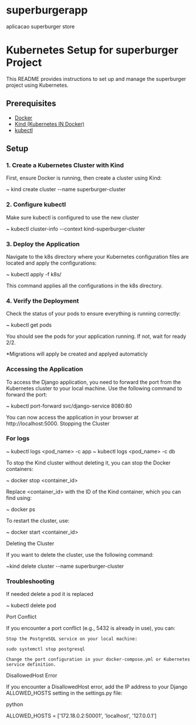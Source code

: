 # superburgerapp
aplicacao superburger store


# Kubernetes Setup for superburger Project

This README provides instructions to set up and manage the superburger project using Kubernetes.

## Prerequisites

- [Docker](https://www.docker.com/get-started)
- [Kind (Kubernetes IN Docker)](https://kind.sigs.k8s.io/docs/user/quick-start/)
- [kubectl](https://kubernetes.io/docs/tasks/tools/)

## Setup

### 1. Create a Kubernetes Cluster with Kind

First, ensure Docker is running, then create a cluster using Kind:

~ kind create cluster --name superburger-cluster


### 2. Configure kubectl

Make sure kubectl is configured to use the new cluster



~ kubectl cluster-info --context kind-superburger-cluster


### 3. Deploy the Application

Navigate to the k8s directory where your Kubernetes configuration files are located and apply the configurations:



~ kubectl apply -f k8s/

This command applies all the configurations in the k8s directory.


###  4. Verify the Deployment

Check the status of your pods to ensure everything is running correctly:


~ kubectl get pods

You should see the pods for your application running. If not, wait for ready 2/2.


*Migrations will apply be created and applyed automaticly


### Accessing the Application

To access the Django application, you need to forward the port from the Kubernetes cluster to your local machine. Use the following command to forward the port:


~ kubectl port-forward svc/django-service 8080:80

You can now access the application in your browser at http://localhost:5000.
Stopping the Cluster


### For logs

~ kubectl logs <pod_name> -c app
~ kubectl logs <pod_name> -c db

To stop the Kind cluster without deleting it, you can stop the Docker containers:

~ docker stop <container_id>

Replace <container_id> with the ID of the Kind container, which you can find using:


~ docker ps


To restart the cluster, use:


~ docker start <container_id>


Deleting the Cluster

If you want to delete the cluster, use the following command:


~kind delete cluster --name superburger-cluster


### Troubleshooting

If needed delete a pod it is replaced 

~ kubectl delete pod <nome-do-pod>


Port Conflict

If you encounter a port conflict (e.g., 5432 is already in use), you can:

    Stop the PostgreSQL service on your local machine:

    sudo systemctl stop postgresql

    Change the port configuration in your docker-compose.yml or Kubernetes service definition.

DisallowedHost Error

If you encounter a DisallowedHost error, add the IP address to your Django ALLOWED_HOSTS setting in the settings.py file:

python

ALLOWED_HOSTS = ['172.18.0.2:50001', 'localhost', '127.0.0.1']

